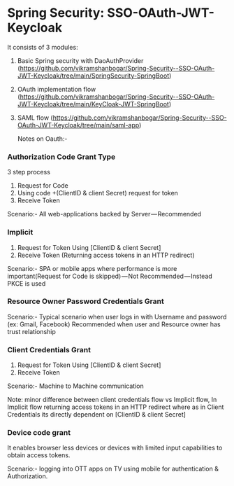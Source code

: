 # Spring Security: SSO-OAuth-JWT-Keycloak
 
It consists of 3 modules:

1. Basic Spring security with DaoAuthProvider (https://github.com/vikramshanbogar/Spring-Security--SSO-OAuth-JWT-Keycloak/tree/main/SpringSecurity-SpringBoot)
2. OAuth implementation flow (https://github.com/vikramshanbogar/Spring-Security--SSO-OAuth-JWT-Keycloak/tree/main/KeyCloak-JWT-SpringBoot)
3. SAML flow (https://github.com/vikramshanbogar/Spring-Security--SSO-OAuth-JWT-Keycloak/tree/main/saml-app)

   Notes on Oauth:-

  ### Authorization Code Grant Type
 
 3 step process
 
 1. Request for Code
 2. Using code +(ClientID & client Secret) request for token
 3. Receive Token
 
 Scenario:- All web-applications backed by Server — Recommended
 
 ### Implicit
 

 1. Request for Token Using [ClientID & client Secret]   
 2. Receive Token (Returning access tokens in an HTTP redirect)
 
 Scenario:- SPA or mobile apps where performance is more important(Request for Code is skipped) — Not Recommended — Instead PKCE is used
 
 ### Resource Owner Password Credentials Grant
 
 Scenario:- Typical scenario when user logs in with Username and password (ex: Gmail, Facebook)
 Recommended when user and Resource owner has trust relationship
 
 
 ### Client Credentials Grant
 
 1. Request for Token Using [ClientID & client Secret]
 2. Receive Token
 
 Scenario:- Machine to Machine communication

Note: minor difference between client credentials flow vs Implicit flow, In Implicit flow returning access tokens in an HTTP redirect where as in Client Credentials its directly dependent on [ClientID & client Secret]

### Device code grant 

It enables browser less devices or devices with limited input capabilities to obtain access tokens.

Scenario:- logging into OTT apps on TV using mobile for authentication & Authorization.
